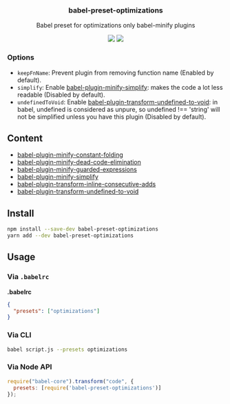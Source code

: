 <h3 align="center">
  babel-preset-optimizations
</h3>

<p align="center">
  Babel preset for optimizations only babel-minify plugins
</p>

<p align="center">
  <a href="https://npmjs.org/package/babel-preset-optimizations"><img src="https://img.shields.io/npm/v/babel-preset-optimizations.svg?style=flat-square"></a>
  <a href="https://david-dm.org/christophehurpeau/babel-preset-optimizations"><img src="https://david-dm.org/christophehurpeau/babel-preset-optimizations.svg?style=flat-square"></a>
</p>

### Options

- `keepFnName`: Prevent plugin from removing function name (Enabled by default).
- `simplify`: Enable [babel-plugin-minify-simplify](https://www.npmjs.com/package/babel-plugin-minify-simplify): makes the code a lot less readable (Disabled by default).
- `undefinedToVoid`: Enable [babel-plugin-transform-undefined-to-void](https://www.npmjs.com/package/babel-plugin-transform-undefined-to-void): in babel, undefined is considered as unpure, so undefined !== 'string' will not be simplified unless you have this plugin (Disabled by default).

## Content

- [babel-plugin-minify-constant-folding](https://www.npmjs.com/package/babel-plugin-minify-constant-folding)
- [babel-plugin-minify-dead-code-elimination](https://www.npmjs.com/package/babel-plugin-minify-dead-code-elimination)
- [babel-plugin-minify-guarded-expressions](https://www.npmjs.com/package/babel-plugin-minify-guarded-expressions)
- [babel-plugin-minify-simplify](https://www.npmjs.com/package/babel-plugin-minify-simplify)
- [babel-plugin-transform-inline-consecutive-adds](https://www.npmjs.com/package/babel-plugin-transform-inline-consecutive-adds)
- [babel-plugin-transform-undefined-to-void](https://www.npmjs.com/package/babel-plugin-transform-undefined-to-void)

## Install

```bash
npm install --save-dev babel-preset-optimizations
yarn add --dev babel-preset-optimizations
```

## Usage

### Via `.babelrc`

**.babelrc**

```json
{
  "presets": ["optimizations"]
}
```

### Via CLI

```sh
babel script.js --presets optimizations
```

### Via Node API

```javascript
require("babel-core").transform("code", {
  presets: [require('babel-preset-optimizations')]
});
```
